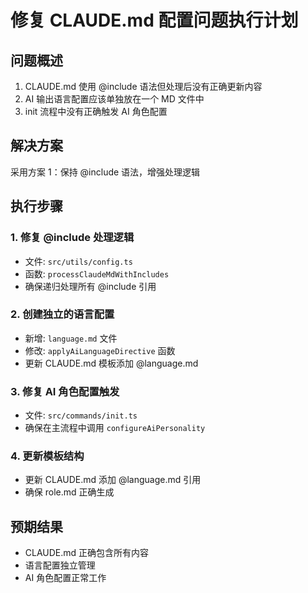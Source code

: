 # 修复 CLAUDE.md 配置问题执行计划

## 问题概述
1. CLAUDE.md 使用 @include 语法但处理后没有正确更新内容
2. AI 输出语言配置应该单独放在一个 MD 文件中
3. init 流程中没有正确触发 AI 角色配置

## 解决方案
采用方案 1：保持 @include 语法，增强处理逻辑

## 执行步骤

### 1. 修复 @include 处理逻辑
- 文件: `src/utils/config.ts`
- 函数: `processClaudeMdWithIncludes`
- 确保递归处理所有 @include 引用

### 2. 创建独立的语言配置
- 新增: `language.md` 文件
- 修改: `applyAiLanguageDirective` 函数
- 更新 CLAUDE.md 模板添加 @language.md

### 3. 修复 AI 角色配置触发
- 文件: `src/commands/init.ts`
- 确保在主流程中调用 `configureAiPersonality`

### 4. 更新模板结构
- 更新 CLAUDE.md 添加 @language.md 引用
- 确保 role.md 正确生成

## 预期结果
- CLAUDE.md 正确包含所有内容
- 语言配置独立管理
- AI 角色配置正常工作